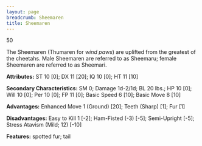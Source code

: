 ```yaml
---
layout: page
breadcrumb: Sheemaren
title: Sheemaren
---
```


<points>50</points>

The Sheemaren (Thumaren for _wind paws_) are uplifted from the greatest of the cheetahs.  Male Sheemaren are referred to as Sheemaru; female Sheemaren are referred to as Sheemari.

**Attributes:**  ST 10 [0]; DX 11 [20]; IQ 10 [0]; HT 11 [10]

**Secondary Characteristics:**  SM 0; Damage 1d-2/1d; BL 20 lbs.; HP 10 [0]; Will 10 [0]; Per 10 [0]; FP 11 [0]; Basic Speed 6 [10]; Basic Move 8 [10]

**Advantages:**  Enhanced Move 1 (Ground) [20]; Teeth (Sharp) [1]; Fur [1]

**Disadvantages:**  Easy to Kill 1 [-2]; Ham-Fisted (-3) [-5]; Semi-Upright [-5]; Stress Atavism (Mild; 12) [-10]

**Features:**  spotted fur; tail
